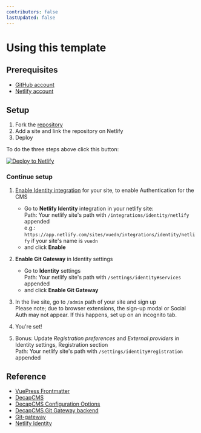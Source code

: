 ```yaml
---
contributors: false
lastUpdated: false
---
```


# Using this template

## Prerequisites

- [GitHub account](https://github.com/join)
- [Netlify account](https://app.netlify.com/)

## Setup

1. Fork the [repository](https://github.com/NdagiStanley/VueDN)
2. Add a site and link the repository on Netlify
3. Deploy

To do the three steps above click this button:

<div>
<a href="https://app.netlify.com/start/deploy?repository=https://github.com/NdagiStanley/VueDN"><img src="/button.svg" alt="Deploy to Netlify" /></a>
</div>

### Continue setup

1. [Enable Identity integration](https://docs.netlify.com/visitor-access/identity/#enable-identity-in-the-ui) for your site, to enable Authentication for the CMS

    - Go to **Netlify Identity** integration in your netlify site:
    <br>Path: Your netlify site's path with `/integrations/identity/netlify` appended
    <br>e.g.: `https://app.netlify.com/sites/vuedn/integrations/identity/netlify` if your site's name is `vuedn`
    - and click **Enable**

2. **Enable Git Gateway** in Identity settings

    - Go to **Identity** settings
    <br>Path: Your netlify site's path with `/settings/identity#services` appended
    - and click **Enable Git Gateway**

3. In the live site, go to `/admin` path of your site and sign up
    <br>Please note; due to browser extensions, the sign-up modal or Social Auth may not appear. If this happens, set up on an incognito tab.
4. You're set!
5. Bonus: Update *Registration preferences* and *External providers* in Identity settings, Registration section
    <br>Path: Your netlify site's path with `/settings/identity#registration` appended

## Reference

- [VuePress Frontmatter](https://vuepress.github.io/reference/frontmatter.html)
- [DecapCMS](https://decapcms.org/)
- [DecapCMS Configuration Options](https://decapcms.org/docs/configuration-options)
- [DecapCMS Git Gateway backend](https://decapcms.org/docs/git-gateway-backend/)
- [Git-gateway](https://docs.netlify.com/visitor-access/git-gateway/)
- [Netlify Identity](https://docs.netlify.com/visitor-access/identity/)
